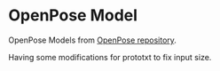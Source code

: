 # OpenPose Model

OpenPose Models from [OpenPose repository](https://github.com/CMU-Perceptual-Computing-Lab/openpose/tree/master/models).

Having some modifications for prototxt to fix input size.
